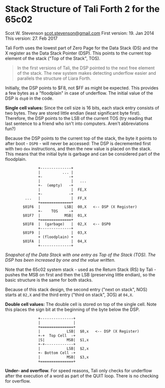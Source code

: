 # Stack Structure of Tali Forth 2 for the 65c02
Scot W. Stevenson <scot.stevenson@gmail.com> 
First version: 19. Jan 2014 
This version:  27. Feb 2017 

Tali Forth uses the lowest part of Zero Page for the Data Stack (DS) and the X
register as the Data Stack Pointer (DSP). This points to the current top element
of the stack ("Top of the Stack", TOS). 

> In the first versions of Tali, the DSP pointed to the next free element of the
> stack. The new system makes detecting underflow easier and parallels the
> structure of Liara Forth. 

Initially, the DSP points to $F8, not $FF as might be expected. This provides a
few bytes as a "floodplain" in case of underflow. The initial value of the DSP
is `dsp0` in the code. 

**Single cell values:** Since the cell size is 16 bits, each stack entry
consists of two bytes. They are stored little endian (least significant byte
first). Therefore, the DSP points to the LSB of the current TOS (try reading
that last sentence to a friend who isn't into computers. Aren't abbreviations 
fun?)

Because the DSP points to the current top of the stack, the byte it points to
after boot - `DSP0` - will never be accessed: The DSP is decremented first with
two `dex` instructions, and then the new value is placed on the stack. This
means that the initial byte is garbage and can be considered part of the floodplain. 
```
               +--------------+           
               |          ... |  
               +-            -+ 
               |              |   ...
               +-  (empty)   -+
               |              |  FE,X
               +-            -+ 
         ...   |              |  FF,X
               +==============+  
        $01F6  |           LSB|  00,X   <-- DSP (X Register)
               +-    TOS     -+ 
        $01F7  |           MSB|  01,X
               +==============+ 
        $01F8  |  (garbage)   |  02,X   <-- DSP0 
               +--------------+           
        $01F9  |              |  03,X
               + (floodplain) + 
        $01FA  |              |  04,X
               +--------------+           
```
_Snapshot of the Data Stack with one entry as Top of the Stack (TOS). The DSP
has been increased by one and the value written._

Note that the 65c02 system stack - used as the Return Stack (RS) by Tali -
pushes the MSB on first and then the LSB (preserving little endian), so the
basic structure is the same for both stacks. 

Because of this stack design, the second entry ("next on stack", NOS) starts at
`02,X` and the third entry ("third on stack", 3OS) at `04,X`. 

**Double cell values:** The double cell is stored on top of the single cell.
Note this places the sign bit at the beginning of the byte below the DSP.
```
               +---------------+
               |               |  
               +===============+  
               |            LSB|  $0,x   <-- DSP (X Register) 
               +-+  Top Cell  -+         
               |S|          MSB|  $1,x
               +-+-------------+ 
               |            LSB|  $2,x
               +- Bottom Cell -+         
               |            MSB|  $3,x   
               +===============+ 
```

**Under- and overflow.** For speed reasons, Tali only checks for underflow after
the execution of a word as part of the QUIT loop. There is no checking for
overflow. 

